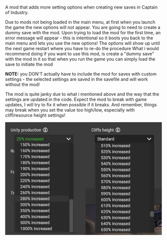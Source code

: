 A mod that adds more setting options when creating new saves in Captain of Industry.

Due to mods not being loaded in the main menu, at first when you launch the game the new options will not appear. You are going to need to create a dummy save with the mod. Upon trying to load the mod for the first time, an error message will appear - this is intentional so it boots you back to the main menu and lets you use the new options! The options will show up until the next game restart where you have to re-do the procedure
What i would recommend doing if you want to use this mod, is create a "dummy save" with the mod in it so that when you run the game you can simply load the save to initiate the mod

**NOTE:** you DON'T actually have to include the mod for saves with custom settings - the selected settings are saved in the savefile and will work without the mod!

The mod is quite janky due to what i mentioned above and the way that the settings are updated in the code. Expect the mod to break with game updates, I will try to fix it when possible if it breaks.
And remember, things may break when you set the value too high/low, especially with cliff/resource height settings!

![Image](https://github.com/KptKosmit91/CaptainOfIndustry-DifficultySettingsMod/blob/main/Images/img1.png?raw=true)

